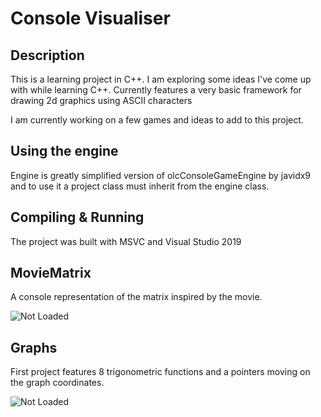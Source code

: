 Console Visualiser
=====

Description
---------
This is a learning project in C++. I am exploring some ideas I've come up with while learning C++.
Currently features a very basic framework for drawing 2d graphics using ASCII characters

I am currently working on a few games and ideas to add to this project.

Using the engine
---------
Engine is greatly simplified version of olcConsoleGameEngine by javidx9 and to use it a project class must inherit from the 
engine class.

Compiling & Running
---------
The project was built with MSVC and Visual Studio 2019

MovieMatrix
---------
A console representation of the matrix inspired by the movie.

![Not Loaded](https://media.giphy.com/media/UbZUJMRA4j7v4WYj2K/giphy.gif)

Graphs
---------
First project features 8 trigonometric functions and a pointers moving on the graph coordinates.

![Not Loaded](https://media.giphy.com/media/K5HnGAKasGZGSGjuSq/giphy.gif)
